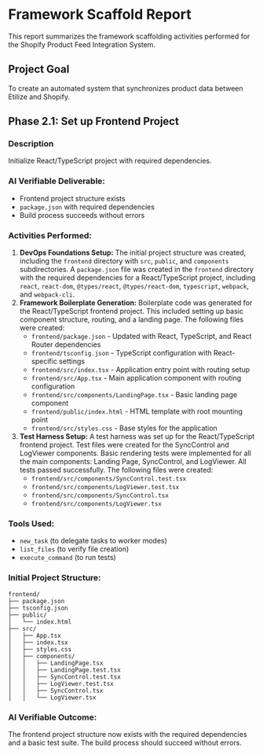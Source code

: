 # Framework Scaffold Report

This report summarizes the framework scaffolding activities performed for the Shopify Product Feed Integration System.

## Project Goal

To create an automated system that synchronizes product data between Etilize and Shopify.

## Phase 2.1: Set up Frontend Project

### Description

Initialize React/TypeScript project with required dependencies.

### AI Verifiable Deliverable:

-   Frontend project structure exists
-   `package.json` with required dependencies
-   Build process succeeds without errors

### Activities Performed:

1.  **DevOps Foundations Setup:** The initial project structure was created, including the `frontend` directory with `src`, `public`, and `components` subdirectories. A `package.json` file was created in the `frontend` directory with the required dependencies for a React/TypeScript project, including `react`, `react-dom`, `@types/react`, `@types/react-dom`, `typescript`, `webpack`, and `webpack-cli`.
2.  **Framework Boilerplate Generation:** Boilerplate code was generated for the React/TypeScript frontend project. This included setting up basic component structure, routing, and a landing page. The following files were created:
    -   `frontend/package.json` - Updated with React, TypeScript, and React Router dependencies
    -   `frontend/tsconfig.json` - TypeScript configuration with React-specific settings
    -   `frontend/src/index.tsx` - Application entry point with routing setup
    -   `frontend/src/App.tsx` - Main application component with routing configuration
    -   `frontend/src/components/LandingPage.tsx` - Basic landing page component
    -   `frontend/public/index.html` - HTML template with root mounting point
    -   `frontend/src/styles.css` - Base styles for the application
3.  **Test Harness Setup:** A test harness was set up for the React/TypeScript frontend project. Test files were created for the SyncControl and LogViewer components. Basic rendering tests were implemented for all the main components: Landing Page, SyncControl, and LogViewer. All tests passed successfully. The following files were created:
    -   `frontend/src/components/SyncControl.test.tsx`
    -   `frontend/src/components/LogViewer.test.tsx`
    -   `frontend/src/components/SyncControl.tsx`
    -   `frontend/src/components/LogViewer.tsx`

### Tools Used:

-   `new_task` (to delegate tasks to worker modes)
-   `list_files` (to verify file creation)
-   `execute_command` (to run tests)

### Initial Project Structure:

```
frontend/
├── package.json
├── tsconfig.json
├── public/
│   └── index.html
├── src/
│   ├── App.tsx
│   ├── index.tsx
│   ├── styles.css
│   ├── components/
│   │   ├── LandingPage.tsx
│   │   ├── LandingPage.test.tsx
│   │   ├── SyncControl.test.tsx
│   │   ├── LogViewer.test.tsx
│   │   ├── SyncControl.tsx
│   │   └── LogViewer.tsx

```

### AI Verifiable Outcome:

The frontend project structure now exists with the required dependencies and a basic test suite. The build process should succeed without errors.